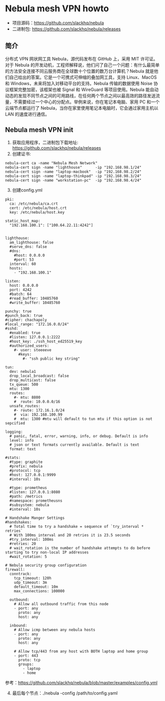 # Nebula mesh VPN howto

* 项目源码：https://github.com/slackhq/nebula
* 二进制包: https://github.com/slackhq/nebula/releases

## 简介

分布式 VPN 网状网工具 Nebula，源代码发布在 GitHub 上，采用 MIT 许可证。对于 Nebula 的开发动机，工程师解释说，他们问了自己一个问题：有什么最简单的方法安全连接不同云服务商在全球数十个位置的数万台计算机？Nebula 就是他们自己给出的答案。它是一个可携式可伸缩的叠加网工具，支持 Linux、MacOS 和 Windows，未来将加入对移动平台的支持。Nebula 传输的数据使用 Noise 协议框架完整加密，该框架也被 Signal 和 WireGuard 等项目使用。Nebula 能自动动态的发现不同节点之间的可用路线，在任何两个节点之间以最高效的路径发送流量，不需要经过一个中心的分配点。举例来说，你在笔记本电脑、家用 PC 和一个云端节点都运行了 Nebula，当你在家里使用笔记本电脑时，它会通过家用主机以 LAN 的速度进行通信。

## Nebula mesh VPN init

1. 获取应用程序，二进制包下载地址: https://github.com/slackhq/nebula/releases
2. 创建证书:
```  
nebula-cert ca -name "Nebula Mesh Network"
nebula-cert sign -name "lighthouse"      -ip "192.168.98.1/24"
nebula-cert sign -name "laptop-macbook"  -ip "192.168.98.2/24"
nebula-cert sign -name "laptop-thinkpad" -ip "192.168.98.3/24"
nebula-cert sign -name "workstation-pc"  -ip "192.168.98.4/24"
```

3. 创建config.yml

```
pki:
  ca: /etc/nebula/ca.crt
  cert: /etc/nebula/host.crt
  key: /etc/nebula/host.key

static_host_map:
  "192.168.100.1": ["100.64.22.11:4242"]


lighthouse:
  am_lighthouse: false
  #serve_dns: false
  #dns:
    #host: 0.0.0.0
    #port: 53
  interval: 60
  hosts:
    - "192.168.100.1"

listen:
  host: 0.0.0.0
  port: 4242
  #batch: 64
  #read_buffer: 10485760
  #write_buffer: 10485760

punchy: true
#punch_back: true
#cipher: chachapoly
#local_range: "172.16.0.0/24"
#sshd:
  #enabled: true
  #listen: 127.0.0.1:2222
  #host_key: ./ssh_host_ed25519_key
  #authorized_users:
    #- user: steeeeve
      #keys:
        #- "ssh public key string"

tun:
  dev: nebula1
  drop_local_broadcast: false
  drop_multicast: false
  tx_queue: 500
  mtu: 1300
  routes:
    #- mtu: 8800
    #  route: 10.0.0.0/16
  unsafe_routes:
    #- route: 172.16.1.0/24
    #  via: 192.168.100.99
    #  mtu: 1300 #mtu will default to tun mtu if this option is not sepcified

logging:
  # panic, fatal, error, warning, info, or debug. Default is info
  level: info
  # json or text formats currently available. Default is text
  format: text

#stats:
  #type: graphite
  #prefix: nebula
  #protocol: tcp
  #host: 127.0.0.1:9999
  #interval: 10s

  #type: prometheus
  #listen: 127.0.0.1:8080
  #path: /metrics
  #namespace: prometheusns
  #subsystem: nebula
  #interval: 10s

# Handshake Manger Settings
#handshakes:
  # Total time to try a handshake = sequence of `try_interval * retries`
  # With 100ms interval and 20 retries it is 23.5 seconds
  #try_interval: 100ms
  #retries: 20
  # wait_rotation is the number of handshake attempts to do before starting to try non-local IP addresses
  #wait_rotation: 5

# Nebula security group configuration
firewall:
  conntrack:
    tcp_timeout: 120h
    udp_timeout: 3m
    default_timeout: 10m
    max_connections: 100000

  outbound:
    # Allow all outbound traffic from this node
    - port: any
      proto: any
      host: any

  inbound:
    # Allow icmp between any nebula hosts
    - port: any
      proto: any
      host: any

    # Allow tcp/443 from any host with BOTH laptop and home group
    - port: 443
      proto: tcp
      groups:
        - laptop
        - home
```

参考：https://github.com/slackhq/nebula/blob/master/examples/config.yml

4. 最后每个节点：./nebula -config /path/to/config.yaml
